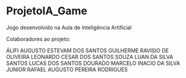 # ProjetoIA_Game
Jogo desenvolvido na Aula de Inteligência Artificial 

Colaboradores ao projeto:

 ÁLIFI AUGUSTO ESTEVAM DOS SANTOS
 GUILHERME RAVISIO DE OLIVEIRA
 LEONARDO CESAR DOS SANTOS SOUZA
 LUAN DA SILVA SANTOS
 LUCAS DOS SANTOS DOURADO
 MARCELO INACIO DA SILVA JUNIOR
 RAFAEL AUGUSTO PEREIRA RODRIGUES
